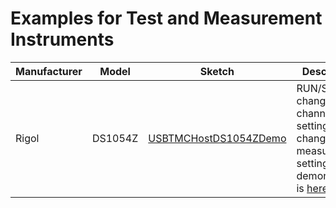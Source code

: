 # Examples for Test and Measurement Instruments


| Manufacturer        | Model              | Sketch  | Description  |
|---------------------|--------------------|-|-|
| Rigol               | DS1054Z            | [USBTMCHostDS1054ZDemo](TestDoc)| RUN/STOP, change channle settings, and change measurement settings. The demonstration is [here](https://youtu.be/e3xtPNQNZTE). |